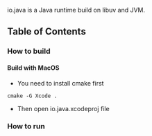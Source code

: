 io.java is a Java runtime build on libuv and JVM.


## Table of Contents

### How to build

#### Build with MacOS
- You need to install cmake first

`cmake -G Xcode .`

- Then open io.java.xcodeproj file

### How to run

